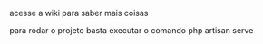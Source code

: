acesse a wiki para saber mais coisas

para rodar o projeto basta executar o comando
php artisan serve